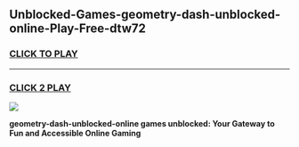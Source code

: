 
## Unblocked-Games-geometry-dash-unblocked-online-Play-Free-dtw72
<h3>
<a href="https://premium76.site?title=geometry-dash-unblocked-online&ref=18A1">CLICK TO PLAY</a></h3>
<hr>

<h3>
<a href="https://premium76.site?title=geometry-dash-unblocked-online&ref=18A1">CLICK 2 PLAY</a>
  
</h3>

<a href="https://premium76.site?title=geometry-dash-unblocked-online&ref=18A1"><img src="https://clearcache.store/games.png"></a>


**geometry-dash-unblocked-online games unblocked: Your Gateway to Fun and Accessible Online Gaming**
